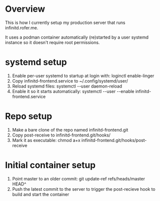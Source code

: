 # Overview
This is how I currently setup my production server that runs infinitd.rofer.me.

It uses a podman container automatically (re)started by a user systemd instance
so it doesn't require root permissions.

# systemd setup
1. Enable per-user systemd to startup at login with: loginctl enable-linger <username>
2. Copy infinitd-frontend.service to ~/.config/systemd/user/
3. Reload systemd files: systemctl --user daemon-reload
4. Enable it so it starts automatically: systemctl --user --enable infinitd-frontend.service

# Repo setup
1. Make a bare clone of the repo named infinitd-frontend.git
2. Copy post-receive to infinitd-frontend.git/hooks/
3. Mark it as executable: chmod a+x infinitd-frontend.git/hooks/post-receive

# Initial container setup
1. Point master to an older commit: git update-ref refs/heads/master HEAD^
2. Push the latest commit to the server to trigger the post-recieve hook to build and start the container